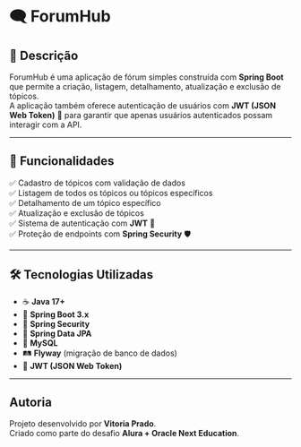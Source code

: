 # 🗨️ ForumHub  

## 📖 Descrição  
ForumHub é uma aplicação de fórum simples construída com **Spring Boot** que permite a criação, listagem, detalhamento, atualização e exclusão de tópicos.  
A aplicação também oferece autenticação de usuários com **JWT (JSON Web Token)** 🔐 para garantir que apenas usuários autenticados possam interagir com a API.  

---

## 🚀 Funcionalidades  

✅ Cadastro de tópicos com validação de dados  
✅ Listagem de todos os tópicos ou tópicos específicos  
✅ Detalhamento de um tópico específico  
✅ Atualização e exclusão de tópicos  
✅ Sistema de autenticação com **JWT** 🔑  
✅ Proteção de endpoints com **Spring Security** 🛡️  

---

## 🛠️ Tecnologias Utilizadas  

- ☕ **Java 17+**  
- 🌱 **Spring Boot 3.x**  
- 🔐 **Spring Security**  
- 💾 **Spring Data JPA**  
- 🐬 **MySQL**  
- 🛤️ **Flyway** (migração de banco de dados)  
- 🎫 **JWT (JSON Web Token)**

---

## Autoria

Projeto desenvolvido por **Vitoria Prado**.  
Criado como parte do desafio **Alura + Oracle Next Education**. 
